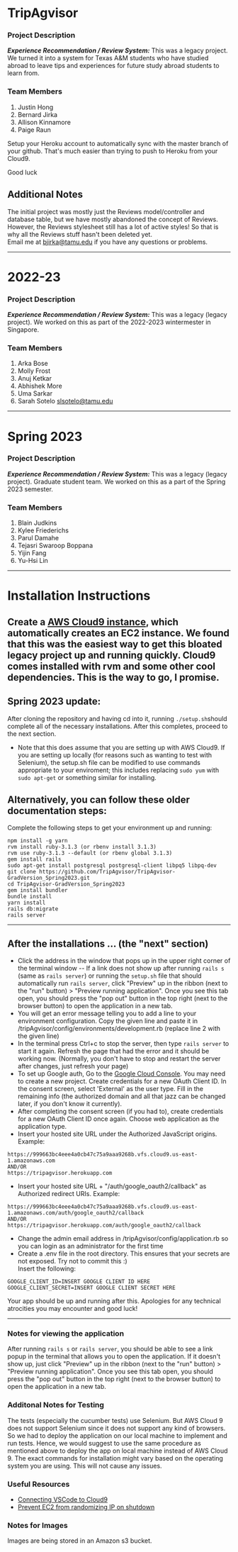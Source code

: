 
# TripAgvisor
### Project Description
***Experience Recommendation / Review System:*** This was a legacy project. We turned it into a system for Texas A&M students who have studied abroad to leave tips and experiences for future study abroad students to learn from.

### Team Members
1. Justin Hong
2. Bernard Jirka
3. Allison Kinnamore
4. Paige Raun

Setup your Heroku account to automatically sync with the master branch of your github. That's much easier than trying to push to Heroku from your Cloud9.

Good luck

## Additional Notes
The initial project was mostly just the Reviews model/controller and database table, but we have mostly abandoned the concept of Reviews. However, the Reviews stylesheet still has a lot of active styles! So that is why all the Reviews stuff hasn't been deleted yet.  
Email me at bjirka@tamu.edu if you have any questions or problems.

---

# 2022-23


### Project Description
***Experience Recommendation / Review System:*** This was a legacy (legacy project). We worked on this as part of the 2022-2023 wintermester in Singapore.

### Team Members
1. Arka Bose
2. Molly Frost
3. Anuj Ketkar
4. Abhishek More
5. Uma Sarkar
6. Sarah Sotelo <slsotelo@tamu.edu>


---

# Spring 2023


### Project Description
***Experience Recommendation / Review System:*** This was a legacy (legacy project). Graduate student team. We worked on this as a part of the Spring 2023 semester.

### Team Members
1. Blain Judkins
2. Kylee Friederichs
3. Parul Damahe
4. Tejasri Swaroop Boppana
5. Yijin Fang
6. Yu-Hsi Lin

---


# Installation Instructions

Create a [AWS Cloud9 instance](https://aws.amazon.com/cloud9/), which automatically creates an EC2 instance. We found that this was the easiest way to get this bloated legacy project up and running quickly. Cloud9 comes installed with rvm and some other cool dependencies. This is the way to go, I promise.
---

## Spring 2023 update:
After cloning the repository and having cd into it, running `./setup.sh`should complete all of the necessary installations. After this completes, proceed to the next section. 
* Note that this does assume that you are setting up with AWS Cloud9. If you are setting up locally (for reasons such as wanting to test with Selenium), the setup.sh file can be modified to use commands appropriate to your enviroment; this includes replacing `sudo yum` with `sudo apt-get` or something similar for installing.


## Alternatively, you can follow these older documentation steps: 
Complete the following steps to get your environment up and running:
```
npm install -g yarn  
rvm install ruby-3.1.3 (or rbenv install 3.1.3)
rvm use ruby-3.1.3 --default (or rbenv global 3.1.3) 
gem install rails  
sudo apt-get install postgresql postgresql-client libpq5 libpq-dev  
git clone https://github.com/TripAgvisor/TripAgvisor-GradVersion_Spring2023.git
cd TripAgvisor-GradVersion_Spring2023
gem install bundler
bundle install
yarn install
rails db:migrate
rails server
```
---
## After the installations ... (the "next" section)
- Click the address in the window that pops up in the upper right corner of the terminal window
  -- If a link does not show up after running `rails s` (same as `rails server`) or running the `setup.sh` file that should automatically run `rails server`, click "Preview" up in the ribbon (next to the "run" button) > "Preview running application". Once you see this tab open, you should press the "pop out" button in the top right (next to the browser button) to open the application in a new tab.
- You will get an error message telling you to add a line to your environment configuration. Copy the given line and paste it in /tripAgvisor/config/environments/development.rb (replace line 2 with the given line)
- In the terminal press Ctrl+c to stop the server, then type `rails server` to start it again. Refresh the page that had the error and it should be working now. (Normally, you don't have to stop and restart the server after changes, just refresh your page)
- To set up Google auth, Go to the [Google Cloud Console](https://console.developers.google.com/). You may need to create a new project. Create credentials for a new OAuth Client ID. In the consent screen, select 'External' as the user type. Fill in the remaining info (the authorized domain and all that jazz can be changed later, if you don't know it currently).
- After completing the consent screen (if you had to), create credentials for a new OAuth Client ID once again. Choose web application as the application type.
- Insert your hosted site URL under the Authorized JavaScript origins. Example:
```
https://999663bc4eee4a0cb47c75a9aaa9268b.vfs.cloud9.us-east-1.amazonaws.com
AND/OR
https://tripagvisor.herokuapp.com
```
- Insert your hosted site URL + "/auth/google_oauth2/callback" as Authorized redirect URIs. Example:
```
https://999663bc4eee4a0cb47c75a9aaa9268b.vfs.cloud9.us-east-1.amazonaws.com/auth/google_oauth2/callback
AND/OR
https://tripagvisor.herokuapp.com/auth/google_oauth2/callback
```
- Change the admin email address in /tripAgvisor/config/application.rb so you can login as an administrator for the first time
- Create a .env file in the root directory. This ensures that your secrets are not exposed. Try not to commit this :)\
Insert the following:
```
GOOGLE_CLIENT_ID=INSERT GOOGLE CLIENT ID HERE
GOOGLE_CLIENT_SECRET=INSERT GOOGLE CLIENT SECRET HERE
```

Your app should be up and running after this. Apologies for any technical atrocities you may encounter and good luck! 

---
### Notes for viewing the application
After running `rails s` or `rails server`, you should be able to see a link popup in the terminal that allows you to open the application. If it doesn't show up, just click "Preview" up in the ribbon (next to the "run" button) > "Preview running application". Once you see this tab open, you should press the "pop out" button in the top right (next to the browser button) to open the application in a new tab.

### Additonal Notes for Testing 
The tests (especially the cucumber tests) use Selenium. But AWS Cloud 9 does not support Selenium since it does not support any kind of browsers. So we had to deploy the application on our local machine to implement and run tests. Hence, we would suggest to use the same procedure as mentioned above to deploy the app on local machine instead of AWS Cloud 9. The exact commands for installation might vary based on the operating system you are using. This will not cause any issues. 

### Useful Resources
- [Connecting VSCode to Cloud9](https://medium.com/@mahantya/access-your-aws-cloud9-ec2-instance-from-vs-code-over-ssh-ee1f5ea259ff)
- [Prevent EC2 from randomizing IP on shutdown](https://docs.aws.amazon.com/AWSEC2/latest/UserGuide/elastic-ip-addresses-eip.html#using-instance-addressing-eips-allocating)

### Notes for Images
Images are being stored in an Amazon s3 bucket.
